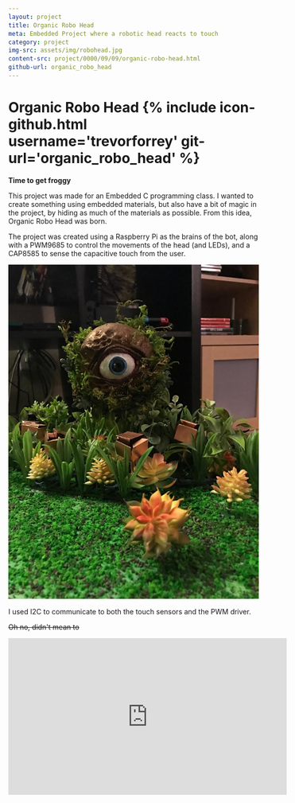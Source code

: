 ```yaml
---
layout: project
title: Organic Robo Head
meta: Embedded Project where a robotic head reacts to touch
category: project
img-src: assets/img/robohead.jpg
content-src: project/0000/09/09/organic-robo-head.html
github-url: organic_robo_head
---
```


# Organic Robo Head {% include icon-github.html username='trevorforrey' git-url='organic_robo_head' %}

**Time to get froggy**


This project was made for an Embedded C programming class. I wanted to create something
using embedded materials, but also have a bit of magic in the project, by hiding as much of the materials as possible. From this idea, Organic Robo Head was born.

The project was created using a Raspberry Pi as the brains of the bot, along with a PWM9685 to control the movements of the head (and LEDs), and a CAP8585 to sense the capacitive touch from the user.

![Alt text](assets/img/robohead.jpg "My Title")

I used I2C to communicate to both the touch sensors and the PWM driver.

~~Oh no, didn't mean to~~
<iframe width="560" height="315" align="middle" src="https://www.youtube.com/embed/FqyfqyQukl8" frameborder="0" allowfullscreen></iframe>
